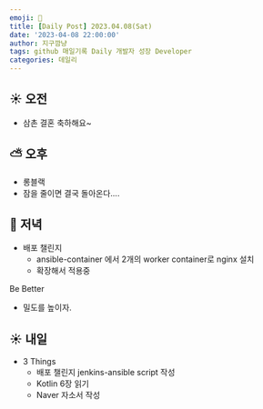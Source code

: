 ```yaml
---
emoji: 🌱
title: [Daily Post] 2023.04.08(Sat)
date: '2023-04-08 22:00:00'
author: 지구깜냥
tags: github 매일기록 Daily 개발자 성장 Developer
categories: 데일리
---
```

[//]: # (## 💻 개발)

## ☀️ 오전
- 삼촌 결혼 축하해요~
## ⛅️ 오후
- 롱블랙
- 잠을 줄이면 결국 돌아온다....
## 🌙 저녁
- 배포 챌린지
  - ansible-container 에서 2개의 worker container로 nginx 설치
  - 확장해서 적용중

Be Better
- 밀도를 높이자.

## ☀️ 내일
- 3 Things
  - 배포 챌린지 jenkins-ansible script 작성
  - Kotlin 6장 읽기
  - Naver 자소서 작성